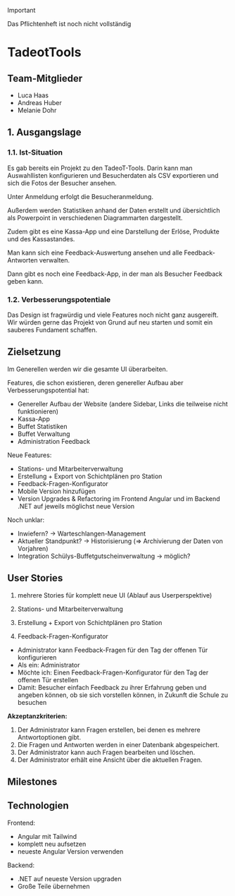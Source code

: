 > [!IMPORTANT]
> Das Pflichtenheft ist noch nicht vollständig

# TadeotTools

## Team-Mitglieder
- Luca Haas
- Andreas Huber
- Melanie Dohr

## 1. Ausgangslage

### 1.1. Ist-Situation
Es gab bereits ein Projekt zu den TadeoT-Tools. Darin kann man Auswahllisten konfigurieren und Besucherdaten als CSV exportieren und sich die Fotos der Besucher ansehen. 

Unter Anmeldung erfolgt die Besucheranmeldung.

Außerdem werden Statistiken anhand der Daten erstellt und übersichtlich als Powerpoint in verschiedenen Diagrammarten dargestellt.

Zudem gibt es eine Kassa-App und eine Darstellung der Erlöse, Produkte und des Kassastandes.

Man kann sich eine Feedback-Auswertung ansehen und alle Feedback-Antworten verwalten.

Dann gibt es noch eine Feedback-App, in der man als Besucher Feedback geben kann.

### 1.2. Verbesserungspotentiale

Das Design ist fragwürdig und viele Features noch nicht ganz ausgereift. Wir würden gerne das Projekt von Grund auf neu starten und somit ein sauberes Fundament schaffen.

## Zielsetzung

Im Generellen werden wir die gesamte UI überarbeiten.

Features, die schon existieren, deren genereller Aufbau aber Verbesserungspotential hat:
- Genereller Aufbau der Website (andere Sidebar, Links die teilweise nicht funktionieren)
- Kassa-App
- Buffet Statistiken 
- Buffet Verwaltung
- Administration Feedback

Neue Features:
- Stations- und Mitarbeiterverwaltung
- Erstellung + Export von Schichtplänen pro Station
- Feedback-Fragen-Konfigurator
- Mobile Version hinzufügen
- Version Upgrades & Refactoring im Frontend Angular und im Backend .NET auf jeweils möglichst neue Version

Noch unklar:
- Inwiefern? -> Warteschlangen-Management
- Aktueller Standpunkt? -> Historisierung (=> Archivierung der Daten von Vorjahren)
- Integration Schülys-Buffetgutscheinverwaltung -> möglich?

## User Stories
1. mehrere Stories für komplett neue UI (Ablauf aus Userperspektive) 
2. Stations- und Mitarbeiterverwaltung
3. Erstellung + Export von Schichtplänen pro Station

4. Feedback-Fragen-Konfigurator
   
  - Administrator kann Feedback-Fragen für den Tag der offenen Tür konfigurieren
  - Als ein: Administrator
  - Möchte ich: Einen Feedback-Fragen-Konfigurator für den Tag der offenen Tür erstellen
  - Damit: Besucher einfach Feedback zu ihrer Erfahrung geben und angeben können, ob sie sich vorstellen können, in Zukunft die Schule zu besuchen

  <strong>Akzeptanzkriterien:</strong>
  1.	Der Administrator kann Fragen erstellen, bei denen es mehrere Antwortoptionen gibt.
  2.	Die Fragen und Antworten werden in einer Datenbank abgespeichert.
  3.	Der Administrator kann auch Fragen bearbeiten und löschen.
  4.	Der Administrator erhält eine Ansicht über die aktuellen Fragen.

## Milestones



## Technologien
Frontend: 
- Angular mit Tailwind
- komplett neu aufsetzen
- neueste Angular Version verwenden

Backend:
- .NET auf neueste Version upgraden
- Große Teile übernehmen
